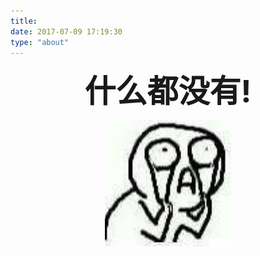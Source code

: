 ```yaml
---
title:
date: 2017-07-09 17:19:30
type: "about"
---
```


**<div align=center style="font-size: 50px">什么都没有!</div>**
<div align=center>
<img align=center src="/images/about.jpg" alt="什么都没有" style="width:40%"><img>
</div>
